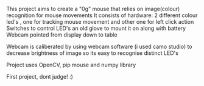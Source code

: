 This project aims to create a "0g" mouse that relies on image(colour) recognition for mouse movements
It consists of hardware:
  2 different colour led's , one for tracking mouse movement and other one for left click action
  Switches to control LED's
  an old glove to mount it on along with battery
  Webcam pointed from display down to table

Webcam is caliberated by using webcam software (i used camo studio) to decrease brightness of image so its easy to recognise distinct LED's

Project uses OpenCV, pip mouse and numpy library

First project, dont judge! :)

